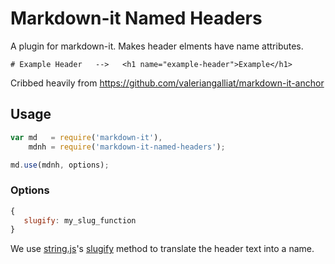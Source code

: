 # Markdown-it Named Headers

A plugin for markdown-it. Makes header elments have name attributes.

```
# Example Header   -->   <h1 name="example-header">Example</h1>
```

Cribbed heavily from https://github.com/valeriangalliat/markdown-it-anchor



## Usage

```js
var md   = require('markdown-it'),
    mdnh = require('markdown-it-named-headers');

md.use(mdnh, options);
```

### Options

```js
{
   slugify: my_slug_function
}
```

We use [string.js](http://stringjs.com/)'s [slugify](http://stringjs.com/#methods/slugify) method to translate the header text into a name.
